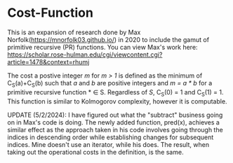 # Cost-Function
This is an expansion of research done by Max Norfolk(https://mnorfolk03.github.io/) in 2020 to include the gamut of primitive recursive (PR) functions.
You can view Max's work here: https://scholar.rose-hulman.edu/cgi/viewcontent.cgi?article=1478&context=rhumj

The cost a postive integer *m* for *m > 1* is defined as the minimum of C<sub>S</sub>(a)+C<sub>S</sub>(b) such that *a* and *b* are positive integers and *m = a * b* for a primitive recursive function * &in; S. Regardless of *S*, C<sub>S</sub>(0) = 1 and C<sub>S</sub>(1) = 1. This function is similar to Kolmogorov complexity, however it is computable. 

UPDATE (5/2/2024): I have figured out what the "subtract" business going on in Max's code is doing. The newly added function, pred(x), achieves a similar effect as the approach taken in his code involves going through the indices in descending order while establishing changes for subsequent indices. Mine doesn't use an iterator, while his does. The result, when taking out the operational costs in the definition, is the same.
